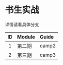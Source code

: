 # 书生实战
详情请看具体分支


| ID | Module | Guide |
|:--:|:-------|:------|
| 1  | 第二期    | camp2 |
| 2  | 第三期    | camp3 |
      